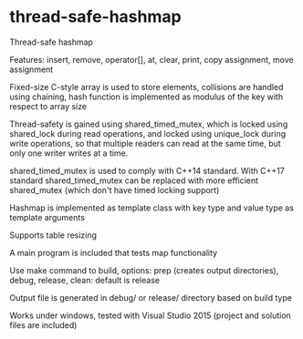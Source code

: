 # thread-safe-hashmap
Thread-safe hashmap

Features: insert, remove, operator[], at, clear, print, copy assignment, move assignment

Fixed-size C-style array is used to store elements, collisions are handled using chaining, hash function is implemented as modulus of the key with respect to array size

Thread-safety is gained using shared_timed_mutex, which is locked using shared_lock during read operations, and locked using unique_lock during write operations,
so that multiple readers can read at the same time, but only one writer writes at a time.

shared_timed_mutex is used to comply with C++14 standard. With C++17 standard shared_timed_mutex can be replaced with more efficient shared_mutex (which don't have timed locking support)

Hashmap is implemented as template class with key type and value type as template arguments

Supports table resizing

A main program is included that tests map functionality

Use make command to build, options: prep (creates output directories), debug, release, clean: default is release

Output file is generated in debug/ or release/ directory based on build type

Works under windows, tested with Visual Studio 2015 (project and solution files are included)
